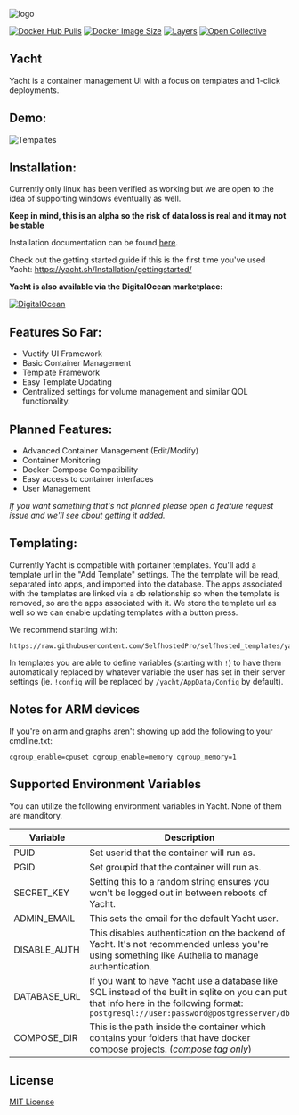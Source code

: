 ![logo](https://raw.githubusercontent.com/SelfhostedPro/Yacht/master/readme_media/Yacht_logo_1_dark.png "templates")

[![Docker Hub Pulls](https://img.shields.io/docker/pulls/selfhostedpro/yacht?color=%2341B883&label=Docker%20Pulls&logo=docker&logoColor=%2341B883&style=for-the-badge)](https://hub.docker.com/r/selfhostedpro/yacht)
[![Docker Image Size](https://img.shields.io/docker/image-size/selfhostedpro/yacht/vue?color=%2341B883&label=Image%20Size&logo=docker&logoColor=%2341B883&style=for-the-badge)](https://hub.docker.com/r/selfhostedpro/yacht)
[![Layers](https://img.shields.io/microbadger/layers/selfhostedpro/yacht?color=%2341B883&label=Layers&logo=docker&logoColor=%2341B883&style=for-the-badge)](https://hub.docker.com/r/selfhostedpro/yacht)
[![Open Collective](https://img.shields.io/opencollective/all/selfhostedpro.svg?color=%2341B883&logoColor=%2341B883&style=for-the-badge&label=Supporters&logo=open%20collective)](https://opencollective.com/selfhostedpro "please consider helping me by either donating or contributing")

## Yacht
Yacht is a container management UI with a focus on templates and 1-click deployments.

## Demo:
![Tempaltes](https://raw.githubusercontent.com/SelfhostedPro/Yacht/master/readme_media/Yacht-Demo.gif "templates")

## Installation:
Currently only linux has been verified as working but we are open to the idea of supporting windows eventually as well.

**Keep in mind, this is an alpha so the risk of data loss is real and it may not be stable**

Installation documentation can be found [here](https://yacht.sh/Installation/yacht/).

Check out the getting started guide if this is the first time you've used Yacht: https://yacht.sh/Installation/gettingstarted/

**Yacht is also available via the DigitalOcean marketplace:**

[![DigitalOcean](https://raw.githubusercontent.com/SelfhostedPro/Yacht/docker-compose-api/readme_media/do-btn-blue.svg)](https://marketplace.digitalocean.com/apps/yacht?refcode=b68dee19dbf6)

## Features So Far:
* Vuetify UI Framework
* Basic Container Management
* Template Framework
* Easy Template Updating
* Centralized settings for volume management and similar QOL functionality.


## Planned Features:
* Advanced Container Management (Edit/Modify)
* Container Monitoring
* Docker-Compose Compatibility
* Easy access to container interfaces
* User Management

*If you want something that's not planned please open a feature request issue and we'll see about getting it added.*

## Templating:
Currently Yacht is compatible with portainer templates. You'll add a template url in the "Add Template" settings. The the template will be read, separated into apps, and imported into the database. The apps associated with the templates are linked via a db relationship so when the template is removed, so are the apps associated with it. We store the template url as well so we can enable updating templates with a button press.

We recommend starting with: 
```
https://raw.githubusercontent.com/SelfhostedPro/selfhosted_templates/yacht/Template/template.json
```

In templates you are able to define variables (starting with `!`) to have them automatically replaced by whatever variable the user has set in their server settings (ie. `!config` will be replaced by `/yacht/AppData/Config` by default). 

## Notes for ARM devices
If you're on arm and graphs aren't showing up add the following to your cmdline.txt:
```
cgroup_enable=cpuset cgroup_enable=memory cgroup_memory=1
```
## Supported Environment Variables
You can utilize the following environment variables in Yacht. None of them are manditory.

| Variable  | Description |
| ------------- | ------------- |
| PUID | Set userid that the container will run as. |
| PGID | Set groupid that the container will run as. |
| SECRET_KEY  | Setting this to a random string ensures you won't be logged out in between reboots of Yacht.  |
| ADMIN_EMAIL  | This sets the email for the default Yacht user.  |
| DISABLE_AUTH  | This disables authentication on the backend of Yacht. It's not recommended unless you're using something like Authelia to manage authentication.  |
| DATABASE_URL | If you want to have Yacht use a database like SQL instead of the built in sqlite on you can put that info here in the following format: `postgresql://user:password@postgresserver/db` |
| COMPOSE_DIR | This is the path inside the container which contains your folders that have docker compose projects. (*compose tag only*)|
## License
[MIT License](LICENSE.md)
